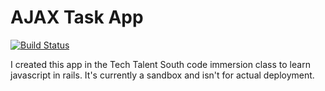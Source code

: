 # AJAX Task App
[![Build Status](https://travis-ci.org/lortza/tts-rails-practice.svg?branch=master)](https://travis-ci.org/lortza/tts-rails-practice)

I created this app in the Tech Talent South code immersion class to learn javascript in rails. It's currently a sandbox and isn't for actual deployment. 


